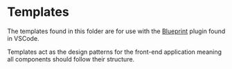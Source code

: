 # Templates

The templates found in this folder are for use with the [Blueprint](https://marketplace.visualstudio.com/items?itemName=teamchilla.blueprint) plugin found in VSCode.

Templates act as the design patterns for the front-end application meaning all components should follow their structure.